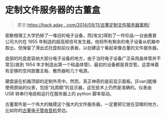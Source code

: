 # 定制文件服务器的古董盒

> 原文:[https://hack aday . com/2014/09/11/古董定制文件服务器案例/](https://hackaday.com/2014/09/11/antique-case-for-custom-file-server/)

密歇根理工大学扔掉了一堆旧的电子设备，而[埃文]得到了一件珍品:一台由惠普公司大约在 1955 年制造的超高频信号发生器。他将所有剩余的电子设备从机箱中取出，但保留了滑出式托盘和前仪表板，以创建这个看起来像古董的文件服务器。

底部的托盘是容纳大部分电子设备的地方，由于当时电子设备广泛采用晶体管并不常见(直到 1954 年才制造出第一个硅晶体管)，最初的设备都是真空管。这意味着有足够的空间放置主板、散热器和几个电源。

硬盘装在机箱顶部的定制外壳中。然而，真正神奇的是前显示面板。[Evan]能够使用原始的仪表，包括“兆周期”的显示器，这在技术上仍然是准确的。仪表由 USB 转串行电缆和运行在服务器上的 python 脚本驱动。

古董案件是一个伟大的触摸这个强大的文件服务器。一定要把它放在显眼的地方，比如你的[古董电子管收音机](http://hackaday.com/2013/09/22/trash-to-treasure-bluetooth-radio-and-tube-amp-build/)旁边。